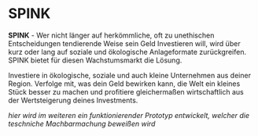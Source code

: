 # SPINK

**SPINK** -  Wer nicht länger auf herkömmliche, oft zu unethischen Entscheidungen tendierende Weise sein Geld Investieren will, wird über kurz oder lang auf soziale und ökologische Anlageformate zurückgreifen. SPINK bietet für diesen Wachstumsmarkt die Lösung.

Investiere in ökologische, soziale und auch kleine Unternehmen aus deiner Region. Verfolge mit, was dein Geld bewirken kann, die Welt ein kleines Stück besser zu machen  und profitiere gleichermaßen wirtschaftlich aus der Wertsteigerung deines Investments.

_hier wird im weiteren ein funktionierender Prototyp entwickelt, welcher die teschniche Machbarmachung beweißen wird_
